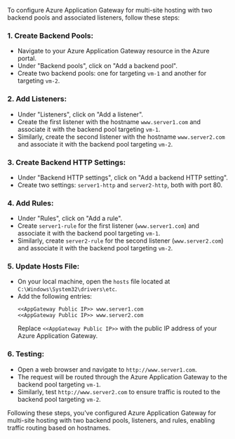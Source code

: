 To configure Azure Application Gateway for multi-site hosting with two backend pools and associated listeners, follow these steps:

### 1. Create Backend Pools:

- Navigate to your Azure Application Gateway resource in the Azure portal.
- Under "Backend pools", click on "Add a backend pool".
- Create two backend pools: one for targeting `vm-1` and another for targeting `vm-2`.

### 2. Add Listeners:

- Under "Listeners", click on "Add a listener".
- Create the first listener with the hostname `www.server1.com` and associate it with the backend pool targeting `vm-1`.
- Similarly, create the second listener with the hostname `www.server2.com` and associate it with the backend pool targeting `vm-2`.

### 3. Create Backend HTTP Settings:

- Under "Backend HTTP settings", click on "Add a backend HTTP setting".
- Create two settings: `server1-http` and `server2-http`, both with port 80.

### 4. Add Rules:

- Under "Rules", click on "Add a rule".
- Create `server1-rule` for the first listener (`www.server1.com`) and associate it with the backend pool targeting `vm-1`.
- Similarly, create `server2-rule` for the second listener (`www.server2.com`) and associate it with the backend pool targeting `vm-2`.

### 5. Update Hosts File:

- On your local machine, open the `hosts` file located at `C:\Windows\System32\drivers\etc`.
- Add the following entries:
  ```
  <<AppGateway Public IP>> www.server1.com
  <<AppGateway Public IP>> www.server2.com
  ```
  Replace `<<AppGateway Public IP>>` with the public IP address of your Azure Application Gateway.

### 6. Testing:

- Open a web browser and navigate to `http://www.server1.com`.
- The request will be routed through the Azure Application Gateway to the backend pool targeting `vm-1`.
- Similarly, test `http://www.server2.com` to ensure traffic is routed to the backend pool targeting `vm-2`.

Following these steps, you've configured Azure Application Gateway for multi-site hosting with two backend pools, listeners, and rules, enabling traffic routing based on hostnames.
